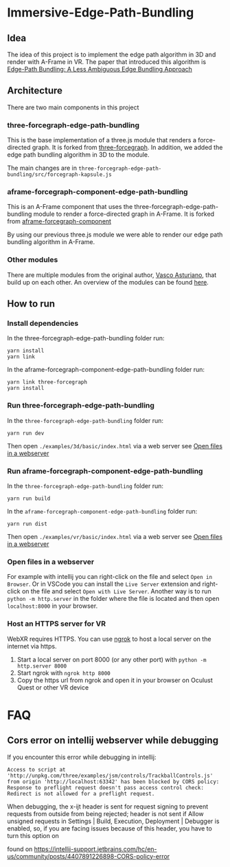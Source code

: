 # Immersive-Edge-Path-Bundling

## Idea

The idea of this project is to implement the edge path algorithm in 3D and render with A-Frame in VR.
The paper that introduced this algorithm is [Edge-Path Bundling: A Less Ambiguous Edge Bundling Approach](https://arxiv.org/abs/2108.05467)


## Architecture

There are two main components in this project

### three-forcegraph-edge-path-bundling

This is the base implementation of a three.js module that renders a force-directed graph. It is forked from [three-forcegraph](https://github.com/vasturiano/three-forcegraph). 
In addition, we added the edge path bundling algorithm in 3D to the module.

The main changes are in 
`three-forcegraph-edge-path-bundling/src/forcegraph-kapsule.js`

### aframe-forcegraph-component-edge-path-bundling

This is an A-Frame component that uses the three-forcegraph-edge-path-bundling module to render a force-directed graph in A-Frame. It is forked from [aframe-forcegraph-component](https://github.com/vasturiano/aframe-forcegraph-component)

By using our previous three.js module we were able to render our edge path bundling algorithm in A-Frame.

### Other modules

There are multiple modules from the original author, [Vasco Asturiano](https://github.com/vasturiano), that build up on each other.
An overview of the modules can be found [here](https://vasturiano.github.io/react-force-graph/example/forcegraph-dependencies/).

## How to run 


### Install dependencies

In the three-forcegraph-edge-path-bundling folder run:

```
yarn install
yarn link
```

In the aframe-forcegraph-component-edge-path-bundling folder run:

```
yarn link three-forcegraph
yarn install
```

### Run three-forcegraph-edge-path-bundling

In the `three-forcegraph-edge-path-bundling` folder run:

```
yarn run dev
```

Then open `./examples/3d/basic/index.html` via a web server see [Open files in a webserver](#open-files-in-a-webserver)

### Run aframe-forcegraph-component-edge-path-bundling

In the `three-forcegraph-edge-path-bundling` folder run:

```
yarn run build
```

In the `aframe-forcegraph-component-edge-path-bundling` folder run:

```
yarn run dist
```

Then open `./examples/vr/basic/index.html` via a web server see [Open files in a webserver](#open-files-in-a-webserver)


### Open files in a webserver
For example with intellij you can right-click on the file and select `Open in Browser`. Or in VSCode you can install the `Live Server` extension and right-click on the file and select `Open with Live Server`.
Another way is to run `python -m http.server` in the folder where the file is located and then open `localhost:8000` in your browser.

### Host an HTTPS server for VR
WebXR requires HTTPS. You can use [ngrok](https://ngrok.com/) to host a local server on the internet via https. 

1. Start a local server on port 8000 (or any other port) with `python -m http.server 8000`
2. Start ngrok with `ngrok http 8000`
3. Copy the https url from ngrok and open it in your browser on Oculust Quest or other VR device

# FAQ


## Cors error on intellij webserver while debugging

If you encounter this error while debugging in intellij:
```
Access to script at 'http://unpkg.com/three/examples/jsm/controls/TrackballControls.js' from origin 'http://localhost:63342' has been blocked by CORS policy: Response to preflight request doesn't pass access control check: Redirect is not allowed for a preflight request.
```

When debugging, the x-ijt header is sent for request signing to prevent requests from outside from being rejected; header is not sent if Allow unsigned requests in Settings | Build, Execution, Deployment | Debugger is enabled, so, if you are facing issues because of this header, you have to turn this option on

found on https://intellij-support.jetbrains.com/hc/en-us/community/posts/4407891226898-CORS-policy-error